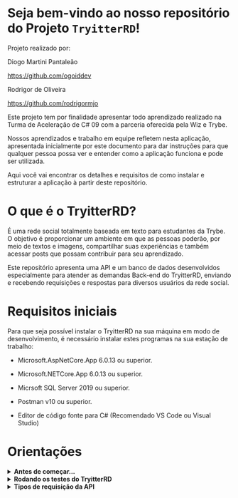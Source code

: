 # Seja bem-vindo ao nosso repositório do Projeto `TryitterRD`!


Projeto realizado por:


Diogo Martini Pantaleão

https://github.com/ogoiddev


Rodrigor de Oliveira

https://github.com/rodrigormjo


Este projeto tem por finalidade apresentar todo aprendizado realizado na Turma de Aceleração de C# 09 com a parceria oferecida pela Wiz e Trybe.


Nossos aprendizados e trabalho em equipe refletem nesta aplicação, apresentada inicialmente por este documento para dar instruções para que qualquer pessoa possa ver e entender como a aplicação funciona e pode ser utilizada.


Aqui você vai encontrar os detalhes e requisitos de como instalar e estruturar a aplicação à partir deste repositório.


# O que é o  TryitterRD?

É uma rede social totalmente baseada em texto para estudantes da Trybe. O objetivo é proporcionar um ambiente em que as pessoas poderão, por meio de textos e imagens, compartilhar suas experiências e também acessar posts que possam contribuir para seu aprendizado.

Este repositório apresenta uma API e um banco de dados desenvolvidos especialmente para atender as demandas Back-end do TryitterRD, enviando e recebendo requisições e respostas para diversos usuários da rede social.

# Requisitos iniciais


Para que seja possível instalar o TryitterRD na sua máquina em modo de desenvolvimento, é necessário instalar estes programas na sua estação de trabalho:


- Microsoft.AspNetCore.App 6.0.13 ou superior.

- Microsoft.NETCore.App 6.0.13 ou superior.

- Micrsoft SQL Server 2019 ou superior.

- Postman v10 ou superior.

- Editor de código fonte para C# (Recomendado VS Code ou Visual Studio)


# Orientações

<details>
  <summary><strong>Antes de começar...</strong></summary><br />

  1. Clone o repositório, use o comando:
  ```
  git clone git@github.com:ogoiddev/TryitterRD-Acc-CSharp-Deploy-Azure.git
  ```
  
  2. Entre na pasta do repositório que você acabou de clonar:
  ```
  cd TryitterRD-Acc-CSharp-Deploy-Azure
  ```  

  3. Instale as dependências, entre na pasta `src/` e execute o comando:
  ```
  dotnet restore
  ```
  
  Pronto o TryitterRD já está instalado à sua estação de trabalho! Agora só falta estabelecer a conexão com o banco de dados para começar a utilizar e testar.
  
</details>

</details>

<details>
  <summary><strong>Rodando os testes do TryitterRD</strong></summary><br/>
  
  ```
  dotnet test
  ```
  
</details>

<details>
  <summary><strong>Tipos de requisição da API</strong></summary><br />
  
  - POST /Login - ENDPOINT para realizar o login do usuário no Tryitter.
  
  
  
  - GET /api/User/{id} - ENPOINT para buscar por um usuário específico do Tryitter.
  - DELETE /api/User - ENPOINT para deletar a conta do usuário do Tryitter.
  - PUT /api/User - ENPOINT para realizar alterações na conta do usuário Tryitter.
  - POST /api/User - ENPOINT para criar um novo usuário no Tryitter.
  
  - POST /api/Post - ENDPOINT para que um usuário cadastrado consiga realizar uma postagem no Tryitter.
  - GET /api/Post/{id} - ENDPOINT permite busca por postagens realizadas por um determinado usuário.
  - PUT /api/Post/{id} - ENDPOINT permite usuário modificar ou atualizar uma postagem já realizada.
  - DELETE /api/Post/{id} - ENDPOINT permite usuário deletar postagens já realizadas anteriormente.
  
</details>
